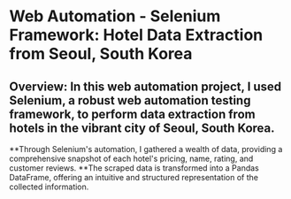 # Web Automation - Selenium Framework: Hotel Data Extraction from Seoul, South Korea
## Overview: In this web automation project, I used Selenium, a robust web automation testing framework, to perform data extraction from hotels in the vibrant city of Seoul, South Korea. 
**Through Selenium's automation, I gathered a wealth of data, providing a comprehensive snapshot of each hotel's pricing, name, rating, and customer reviews.
**The scraped data is transformed into a Pandas DataFrame, offering an intuitive and structured representation of the collected information.
